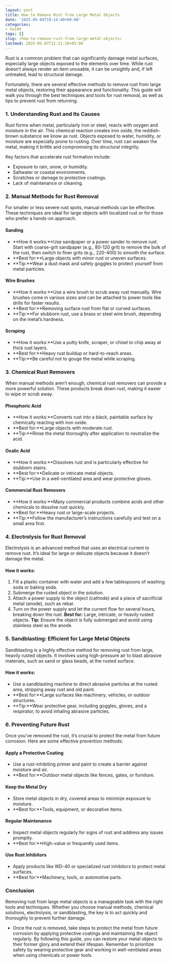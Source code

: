 ```yaml
---
layout: post
title: How to Remove Rust from Large Metal Objects
date: '2025-05-04T19:14:40+00:00'
categories:
- Guide
tags: []
slug: /how-to-remove-rust-from-large-metal-objects/
lastmod: 2025-05-07T12:21:28+03:00
---
```


Rust is a common problem that can significantly damage metal surfaces, especially large objects exposed to the elements over time. While rust doesn’t always render an item unusable, it can be unsightly and, if left untreated, lead to structural damage.

Fortunately, there are several effective methods to remove rust from large metal objects, restoring their appearance and functionality. This guide will walk you through the best techniques and tools for rust removal, as well as tips to prevent rust from returning.
### **1. Understanding Rust and Its Causes**
Rust forms when metal, particularly iron or steel, reacts with oxygen and moisture in the air. This chemical reaction creates iron oxide, the reddish-brown substance we know as rust. Objects exposed to water, humidity, or moisture are especially prone to rusting. Over time, rust can weaken the metal, making it brittle and compromising its structural integrity.

Key factors that accelerate rust formation include:
- Exposure to rain, snow, or humidity.
- Saltwater or coastal environments.
- Scratches or damage to protective coatings.
- Lack of maintenance or cleaning.
### **2. Manual Methods for Rust Removal**
For smaller or less severe rust spots, manual methods can be effective. These techniques are ideal for large objects with localized rust or for those who prefer a hands-on approach.
#### **Sanding**
- **How it works:**Use sandpaper or a power sander to remove rust. Start with coarse-grit sandpaper (e.g., 80-120 grit) to remove the bulk of the rust, then switch to finer grits (e.g., 220-400) to smooth the surface.
- **Best for:**Large objects with minor rust or uneven surfaces.
- **Tip:**Wear a dust mask and safety goggles to protect yourself from metal particles.
#### **Wire Brushes**
- **How it works:**Use a wire brush to scrub away rust manually. Wire brushes come in various sizes and can be attached to power tools like drills for faster results.
- **Best for:**Removing surface rust from flat or curved surfaces.
- **Tip:**For stubborn rust, use a brass or steel wire brush, depending on the metal’s hardness.
#### **Scraping**
- **How it works:**Use a putty knife, scraper, or chisel to chip away at thick rust layers.
- **Best for:**Heavy rust buildup or hard-to-reach areas.
- **Tip:**Be careful not to gouge the metal while scraping.
### **3. Chemical Rust Removers**
When manual methods aren’t enough, chemical rust removers can provide a more powerful solution. These products break down rust, making it easier to wipe or scrub away.
#### **Phosphoric Acid**
- **How it works:**Converts rust into a black, paintable surface by chemically reacting with iron oxide.
- **Best for:**Large objects with moderate rust.
- **Tip:**Rinse the metal thoroughly after application to neutralize the acid.
#### **Oxalic Acid**
- **How it works:**Dissolves rust and is particularly effective for stubborn stains.
- **Best for:**Delicate or intricate metal objects.
- **Tip:**Use in a well-ventilated area and wear protective gloves.
#### **Commercial Rust Removers**
- **How it works:**Many commercial products combine acids and other chemicals to dissolve rust quickly.
- **Best for:**Heavy rust or large-scale projects.
- **Tip:**Follow the manufacturer’s instructions carefully and test on a small area first.
### **4. Electrolysis for Rust Removal**
Electrolysis is an advanced method that uses an electrical current to remove rust. It’s ideal for large or delicate objects because it doesn’t damage the metal.
#### **How it works:**
1. Fill a plastic container with water and add a few tablespoons of washing soda or baking soda.
2. Submerge the rusted object in the solution.
3. Attach a power supply to the object (cathode) and a piece of sacrificial metal (anode), such as rebar.
4. Turn on the power supply and let the current flow for several hours, breaking down the rust.
**Best for:**
Large, intricate, or heavily rusted objects.
**Tip:**
Ensure the object is fully submerged and avoid using stainless steel as the anode.
### **5. Sandblasting: Efficient for Large Metal Objects**
Sandblasting is a highly effective method for removing rust from large, heavily rusted objects. It involves using high-pressure air to blast abrasive materials, such as sand or glass beads, at the rusted surface.
#### **How it works:**
- Use a sandblasting machine to direct abrasive particles at the rusted area, stripping away rust and old paint.
- **Best for:**Large surfaces like machinery, vehicles, or outdoor structures.
- **Tip:**Wear protective gear, including goggles, gloves, and a respirator, to avoid inhaling abrasive particles.
### **6. Preventing Future Rust**
Once you’ve removed the rust, it’s crucial to protect the metal from future corrosion. Here are some effective prevention methods:
#### **Apply a Protective Coating**
- Use a rust-inhibiting primer and paint to create a barrier against moisture and air.
- **Best for:**Outdoor metal objects like fences, gates, or furniture.
#### **Keep the Metal Dry**
- Store metal objects in dry, covered areas to minimize exposure to moisture.
- **Best for:**Tools, equipment, or decorative items.
#### **Regular Maintenance**
- Inspect metal objects regularly for signs of rust and address any issues promptly.
- **Best for:**High-value or frequently used items.
#### **Use Rust Inhibitors**
- Apply products like WD-40 or specialized rust inhibitors to protect metal surfaces.
- **Best for:**Machinery, tools, or automotive parts.
### **Conclusion**
Removing rust from large metal objects is a manageable task with the right tools and techniques. Whether you choose manual methods, chemical solutions, electrolysis, or sandblasting, the key is to act quickly and thoroughly to prevent further damage.
- Once the rust is removed, take steps to protect the metal from future corrosion by applying protective coatings and maintaining the object regularly.
By following this guide, you can restore your metal objects to their former glory and extend their lifespan. Remember to prioritize safety by wearing protective gear and working in well-ventilated areas when using chemicals or power tools.
